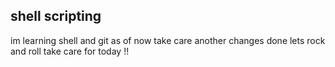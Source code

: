 ## shell scripting 
im learning shell and git as of now 
take care 
another changes done
lets rock and roll take care for today !! 